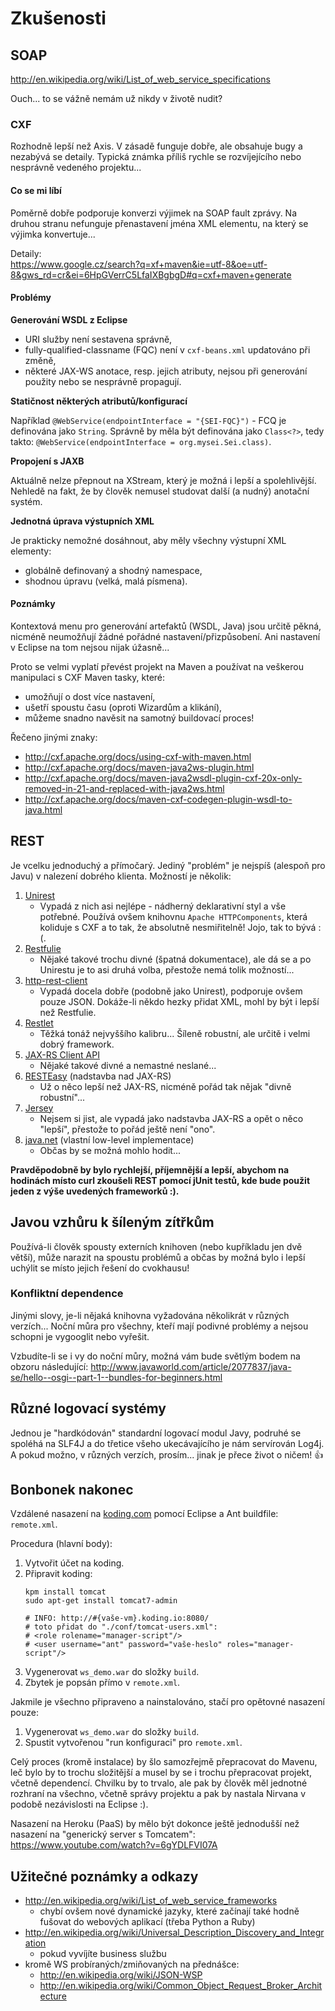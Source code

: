 # Zkušenosti

## SOAP

<http://en.wikipedia.org/wiki/List_of_web_service_specifications>

Ouch... to se vážně nemám už nikdy v životě nudit?

### CXF

Rozhodně lepší než Axis. V zásadě funguje dobře, ale obsahuje bugy a nezabývá se detaily. Typická známka příliš rychle se rozvíjejícího nebo nesprávně vedeného projektu...

#### Co se mi líbí

Poměrně dobře podporuje konverzi výjimek na SOAP fault zprávy. Na druhou stranu nefunguje přenastavení jména XML elementu, na který se výjimka konvertuje...

Detaily:  
<https://www.google.cz/search?q=xf+maven&ie=utf-8&oe=utf-8&gws_rd=cr&ei=6HpGVerrC5LfaIXBgbgD#q=cxf+maven+generate>

#### Problémy

**Generování WSDL z Eclipse**

* URI služby není sestavena správně,
* fully-qualified-classname (FQC) není v `cxf-beans.xml` updatováno při změně,
* některé JAX-WS anotace, resp. jejich atributy, nejsou při generování použity nebo se nesprávně propagují.

**Statičnost některých atributů/konfigurací**

Například `@WebService(endpointInterface = "{SEI-FQC}")` - FCQ je definována jako `String`. Správně by měla být definována jako `Class<?>`, tedy takto: `@WebService(endpointInterface = org.mysei.Sei.class)`.

**Propojení s JAXB**

Aktuálně nelze přepnout na XStream, který je možná i lepší a spolehlivější. Nehledě na fakt, že by člověk nemusel studovat další (a nudný) anotační systém.

**Jednotná úprava výstupních XML**

Je prakticky nemožné dosáhnout, aby měly všechny výstupní XML elementy:
* globálně definovaný a shodný namespace,
* shodnou úpravu (velká, malá písmena).

#### Poznámky

Kontextová menu pro generování artefaktů (WSDL, Java) jsou určitě pěkná, nicméně neumožňují žádné pořádné nastavení/přizpůsobení. Ani nastavení v Eclipse na tom nejsou nijak úžasně...

Proto se velmi vyplatí převést projekt na Maven a používat na veškerou manipulaci s CXF Maven tasky, které:
* umožňují o dost více nastavení,
* ušetří spoustu času (oproti Wizardům a klikání),
* můžeme snadno navěsit na samotný buildovací proces!

Řečeno jinými znaky:
* <http://cxf.apache.org/docs/using-cxf-with-maven.html>
* <http://cxf.apache.org/docs/maven-java2ws-plugin.html>
* <http://cxf.apache.org/docs/maven-java2wsdl-plugin-cxf-20x-only-removed-in-21-and-replaced-with-java2ws.html>
* <http://cxf.apache.org/docs/maven-cxf-codegen-plugin-wsdl-to-java.html>





## REST

Je vcelku jednoduchý a přímočarý. Jediný "problém" je nejspíš (alespoň pro Javu) v nalezení dobrého klienta. Možností je několik:

1. [Unirest](http://unirest.io/java.html)
	* Vypadá z nich asi nejlépe - nádherný deklarativní styl a vše potřebné. Používá ovšem knihovnu `Apache HTTPComponents`, která koliduje s CXF a to tak, že absolutně nesmiřitelně! Jojo, tak to bývá :(.
2. [Restfulie](https://github.com/caelum/restfulie-java)
	* Nějaké takové trochu divné (špatná dokumentace), ale dá se a po Unirestu je to asi druhá volba, přestože nemá tolik možností...
3. [http-rest-client](https://github.com/g00dnatur3/http-rest-client)
	* Vypadá docela dobře (podobně jako Unirest), podporuje ovšem pouze JSON. Dokáže-li někdo hezky přidat XML, mohl by být i lepší než Restfulie.
4. [Restlet](http://restlet.com/)
	* Těžká tonáž nejvyššího kalibru... Šíleně robustní, ale určitě i velmi dobrý framework.
5. [JAX-RS Client API](http://cxf.apache.org/docs/jax-rs-client-api.html)
	* Nějaké takové divné a nemastné neslané...
6. [RESTEasy](http://docs.jboss.org/resteasy/docs/3.0.9.Final/userguide/html_single/index.html#RESTEasy_Client_Framework) (nadstavba nad JAX-RS)
	* Už o něco lepší než JAX-RS, nicméně pořád tak nějak "divně robustní"...
7. [Jersey](http://www.javacodegeeks.com/2012/09/simple-rest-client-in-java.html)
	* Nejsem si jist, ale vypadá jako nadstavba JAX-RS a opět o něco "lepší", přestože to pořád ještě není "ono".
8. [java.net](http://www.mkyong.com/webservices/jax-rs/restfull-java-client-with-java-net-url/) (vlastní low-level implementace)
	* Občas by se možná mohlo hodit...

**Pravděpodobně by bylo rychlejší, příjemnější a lepší, abychom na hodinách místo curl zkoušeli REST pomocí jUnit testů, kde bude použit jeden z výše uvedených frameworků :).**

## Javou vzhůru k šíleným zítřkům

Používá-li člověk spousty externích knihoven (nebo kupříkladu jen dvě větší), může narazit na spoustu problémů a občas by možná bylo i lepší uchýlit se místo jejich řešení do cvokhausu!

### Konfliktní dependence

Jinými slovy, je-li nějaká knihovna vyžadována několikrát v různých verzích... Noční můra pro všechny, kteří mají podivné problémy a nejsou schopni je vygooglit nebo vyřešit.

Vzbudíte-li se i vy do noční můry, možná vám bude světlým bodem na obzoru následující:
<http://www.javaworld.com/article/2077837/java-se/hello--osgi--part-1--bundles-for-beginners.html>

## Různé logovací systémy

Jednou je "hardkódován" standardní logovací modul Javy, podruhé se spoléhá na SLF4J a do třetice všeho ukecávajícího je nám servírován Log4j. A pokud možno, v různých verzích, prosím... jinak je přece život o ničem! :+1: 

## Bonbonek nakonec

Vzdálené nasazení na [koding.com](https://koding.com) pomocí Eclipse a Ant buildfile: `remote.xml`.

Procedura (hlavní body):

1. Vytvořit účet na koding.
2. Připravit koding:
	```
	kpm install tomcat
	sudo apt-get install tomcat7-admin

	# INFO: http://#{vaše-vm}.koding.io:8080/
	# toto přidat do "./conf/tomcat-users.xml":
	# <role rolename="manager-script"/>
	# <user username="ant" password="vaše-heslo" roles="manager-script"/>
	```
3. Vygenerovat `ws_demo.war` do složky `build`.
4. Zbytek je popsán přímo v `remote.xml`.

Jakmile je všechno připraveno a nainstalováno, stačí pro opětovné nasazení pouze:

1. Vygenerovat `ws_demo.war` do složky `build`.
2. Spustit vytvořenou "run konfiguraci" pro `remote.xml`.

Celý proces (kromě instalace) by šlo samozřejmě přepracovat do Mavenu, leč bylo by to trochu složitější a musel by se i trochu přepracovat projekt, včetně dependencí. Chvilku by to trvalo, ale pak by člověk měl jednotné rozhraní na všechno, včetně správy projektu a pak by nastala Nirvana v podobě nezávislosti na Eclipse :).

Nasazení na Heroku (PaaS) by mělo být dokonce ještě jednodušší než nasazení na "generický server s Tomcatem":
<https://www.youtube.com/watch?v=6gYDLFVI07A>

## Užitečné poznámky a odkazy

* <http://en.wikipedia.org/wiki/List_of_web_service_frameworks>
	* chybí ovšem nové dynamické jazyky, které začínají také hodně fušovat do webových aplikací (třeba Python a Ruby)
* http://en.wikipedia.org/wiki/Universal_Description_Discovery_and_Integration
	* pokud vyvíjíte business službu
* kromě WS probíraných/zmiňovaných na přednášce:
	* <http://en.wikipedia.org/wiki/JSON-WSP>
	* <http://en.wikipedia.org/wiki/Common_Object_Request_Broker_Architecture>

